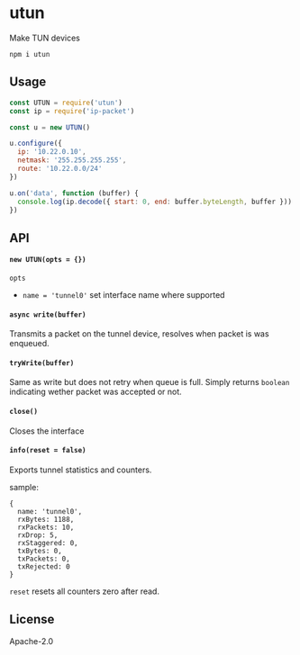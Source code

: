 # utun

Make TUN devices

```
npm i utun
```

## Usage

```js
const UTUN = require('utun')
const ip = require('ip-packet')

const u = new UTUN()

u.configure({
  ip: '10.22.0.10',
  netmask: '255.255.255.255',
  route: '10.22.0.0/24'
})

u.on('data', function (buffer) {
  console.log(ip.decode({ start: 0, end: buffer.byteLength, buffer }))
})

```

## API

#### `new UTUN(opts = {})`

`opts`
 - `name = 'tunnel0'` set interface name where supported

#### `async write(buffer)`

Transmits a packet on the tunnel device, resolves when packet is was enqueued.

#### `tryWrite(buffer)`

Same as write but does not retry when queue is full.
Simply returns `boolean` indicating wether packet was accepted or not.

#### `close()`

Closes the interface


#### `info(reset = false)`

Exports tunnel statistics and counters.

sample:

```
{
  name: 'tunnel0',
  rxBytes: 1188,
  rxPackets: 10,
  rxDrop: 5,
  rxStaggered: 0,
  txBytes: 0,
  txPackets: 0,
  txRejected: 0
}
```

`reset` resets all counters zero after read.

## License

Apache-2.0
